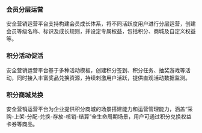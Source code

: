 

### 会员分层运营
安全营销运营平台支持构建会员成长体系，将不同活跃度用户进行分层运营，创建会员等级名称、标识及成长规则，并设定专属权益，包括积分、商城及自定义权益等。
### 积分活动促活
安全营销运营平台基于多种活动模板，创建积分签到、积分任务、抽奖游戏等活动，同时接入丰富奖品兑换资源，持续刺激用户活跃，提供直观活动数据监测。
### 积分商城兑换
安全营销运营平台为企业提供积分商城的场景搭建能力和运营管理能力，涵盖“采购-上架-分配-兑换-存放-核销-结算”全生命周期场景，用户可通过积分兑换权益卡券等商品。
